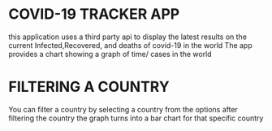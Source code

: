 # COVID-19 TRACKER APP
this application uses a third party api to display the latest results on the current Infected,Recovered, and deaths of covid-19 in the world 
The app provides a chart showing a graph of time/ cases in the world
# FILTERING A COUNTRY
You can filter a country by selecting a country from the options
after filtering the country the graph turns into a bar chart for that specific country
